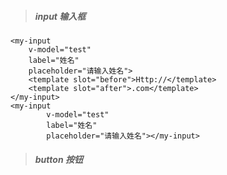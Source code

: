 > ##### input 输入框

    <my-input
        v-model="test"
        label="姓名"
        placeholder="请输入姓名">
        <template slot="before">Http://</template>
        <template slot="after">.com</template>
    </my-input>
    <my-input
            v-model="test"
            label="姓名"
            placeholder="请输入姓名"></my-input>


> ##### button 按钮
